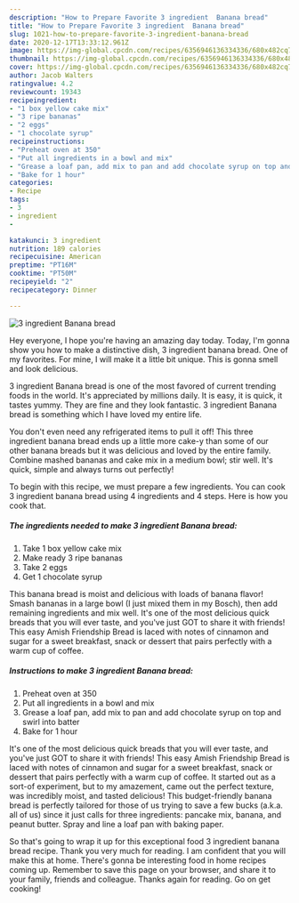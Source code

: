 ```yaml
---
description: "How to Prepare Favorite 3 ingredient  Banana bread"
title: "How to Prepare Favorite 3 ingredient  Banana bread"
slug: 1021-how-to-prepare-favorite-3-ingredient-banana-bread
date: 2020-12-17T13:33:12.961Z
image: https://img-global.cpcdn.com/recipes/6356946136334336/680x482cq70/3-ingredient-banana-bread-recipe-main-photo.jpg
thumbnail: https://img-global.cpcdn.com/recipes/6356946136334336/680x482cq70/3-ingredient-banana-bread-recipe-main-photo.jpg
cover: https://img-global.cpcdn.com/recipes/6356946136334336/680x482cq70/3-ingredient-banana-bread-recipe-main-photo.jpg
author: Jacob Walters
ratingvalue: 4.2
reviewcount: 19343
recipeingredient:
- "1 box yellow cake mix"
- "3 ripe bananas"
- "2 eggs"
- "1 chocolate syrup"
recipeinstructions:
- "Preheat oven at 350"
- "Put all ingredients in a bowl and mix"
- "Grease a loaf pan, add mix to pan and add chocolate syrup on top and swirl into batter"
- "Bake for 1 hour"
categories:
- Recipe
tags:
- 3
- ingredient
- 

katakunci: 3 ingredient  
nutrition: 189 calories
recipecuisine: American
preptime: "PT16M"
cooktime: "PT50M"
recipeyield: "2"
recipecategory: Dinner

---
```



![3 ingredient  Banana bread](https://img-global.cpcdn.com/recipes/6356946136334336/680x482cq70/3-ingredient-banana-bread-recipe-main-photo.jpg)

Hey everyone, I hope you're having an amazing day today. Today, I'm gonna show you how to make a distinctive dish, 3 ingredient  banana bread. One of my favorites. For mine, I will make it a little bit unique. This is gonna smell and look delicious.

3 ingredient  Banana bread is one of the most favored of current trending foods in the world. It's appreciated by millions daily. It is easy, it is quick, it tastes yummy. They are fine and they look fantastic. 3 ingredient  Banana bread is something which I have loved my entire life.

You don&#39;t even need any refrigerated items to pull it off! This three ingredient banana bread ends up a little more cake-y than some of our other banana breads but it was delicious and loved by the entire family. Combine mashed bananas and cake mix in a medium bowl; stir well. It&#39;s quick, simple and always turns out perfectly!


To begin with this recipe, we must prepare a few ingredients. You can cook 3 ingredient  banana bread using 4 ingredients and 4 steps. Here is how you cook that.

<!--inarticleads1-->

##### The ingredients needed to make 3 ingredient  Banana bread:

1. Take 1 box yellow cake mix
1. Make ready 3 ripe bananas
1. Take 2 eggs
1. Get 1 chocolate syrup


This banana bread is moist and delicious with loads of banana flavor! Smash bananas in a large bowl (I just mixed them in my Bosch), then add remaining ingredients and mix well. It&#39;s one of the most delicious quick breads that you will ever taste, and you&#39;ve just GOT to share it with friends! This easy Amish Friendship Bread is laced with notes of cinnamon and sugar for a sweet breakfast, snack or dessert that pairs perfectly with a warm cup of coffee. 

<!--inarticleads2-->

##### Instructions to make 3 ingredient  Banana bread:

1. Preheat oven at 350
1. Put all ingredients in a bowl and mix
1. Grease a loaf pan, add mix to pan and add chocolate syrup on top and swirl into batter
1. Bake for 1 hour


It&#39;s one of the most delicious quick breads that you will ever taste, and you&#39;ve just GOT to share it with friends! This easy Amish Friendship Bread is laced with notes of cinnamon and sugar for a sweet breakfast, snack or dessert that pairs perfectly with a warm cup of coffee. It started out as a sort-of experiment, but to my amazement, came out the perfect texture, was incredibly moist, and tasted delicious! This budget-friendly banana bread is perfectly tailored for those of us trying to save a few bucks (a.k.a. all of us) since it just calls for three ingredients: pancake mix, banana, and peanut butter. Spray and line a loaf pan with baking paper. 

So that's going to wrap it up for this exceptional food 3 ingredient  banana bread recipe. Thank you very much for reading. I am confident that you will make this at home. There's gonna be interesting food in home recipes coming up. Remember to save this page on your browser, and share it to your family, friends and colleague. Thanks again for reading. Go on get cooking!
